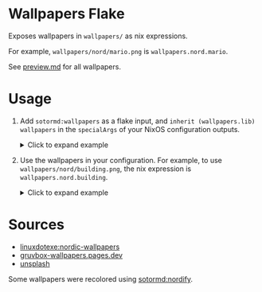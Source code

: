 # Wallpapers Flake

Exposes wallpapers in `wallpapers/` as nix expressions.

For example, `wallpapers/nord/mario.png` is `wallpapers.nord.mario`.

See [preview.md](./preview.md) for all wallpapers.

# Usage

1. Add `sotormd:wallpapers` as a flake input, and `inherit (wallpapers.lib) wallpapers` in the `specialArgs` of your NixOS configuration outputs.

   <details>
   <summary>Click to expand example</summary>

   ```nix
   {
      description = "example nixos configuration flake";

      inputs = {
        nixpkgs = {
          url = "github:nixos/nixpkgs/nixos-unstable";
        };

        home-manager = {
          url = "github:nix-community/home-manager";
          inputs.nixpkgs.follows = "nixpkgs";
        };

        wallpapers = {
          url = "github:sotormd/wallpapers";
        };

        # other inputs here
        # ...
      };

      outputs =
        {
          self,
          nixpkgs,
          home-manager,
          wallpapers,
          ...
        }@inputs:

        {

          # example nixos configuration
          nixosConfigurations.example = nixpkgs.lib.nixosSystem {
        
            specialArgs = {
              inherit inputs;
              inherit (wallpapers.lib) wallpapers;
            };
            
            modules = [
              # example entry point to configuration
              ./hosts/example.nix

              # home manager - to declaratively manager home directory
              home-manager.nixosModules.home-manager

              # other modules here
              # ...
            ];
          
          };

          # other outputs here
          # ...

        };
    }
   ```
   </details>

2. Use the wallpapers in your configuration. For example, to use `wallpapers/nord/building.png`, the nix expression is `wallpapers.nord.building`.
  
   <details>
    <summary>Click to expand example</summary>

    ```nix
     { wallpapers, ... }:

     {
       home-manager.users.myUsername = {
         wayland.windowManager.sway.config.output.bg = "${wallpapers.nord.building} fill";
       };
     }
    ```
    </details>

# Sources

- [linuxdotexe:nordic-wallpapers](https://github.com/linuxdotexe/nordic-wallpapers/)
- [gruvbox-wallpapers.pages.dev](https://gruvbox-wallpapers.pages.dev/)
- [unsplash](https://unsplash.com/)

Some wallpapers were recolored using [sotormd:nordify](https://github.com/sotormd/nordify).

